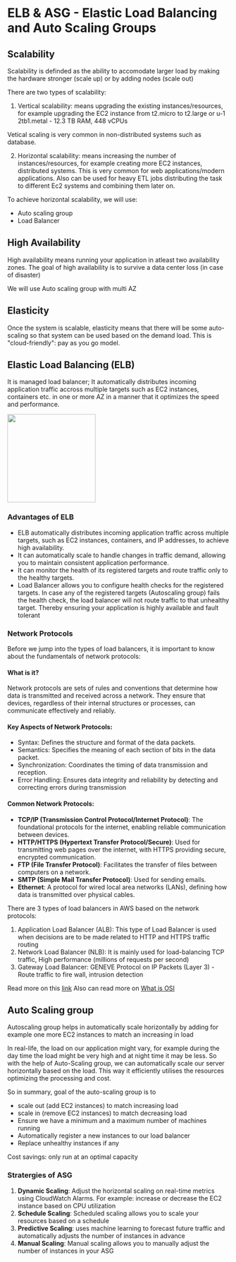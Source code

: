 # ELB & ASG - Elastic Load Balancing and Auto Scaling Groups

## Scalability

Scalability is definded as the ability to accomodate larger load by making the hardware stronger (scale up) or by adding nodes (scale out)

There are two types of scalability:

1. Vertical scalability: means upgrading the existing instances/resources, for example upgrading the EC2 instance from t2.micro to t2.large or u-1 2tb1.metal - 12.3 TB RAM, 448 vCPUs

Vetical scaling is very common in non-distributed systems such as database.

2. Horizontal scalability: means increasing the number of instances/resources, for example creating more EC2 instances, distributed systems. This is very common for web applications/modern applications. Also can be used for heavy ETL jobs distributing the task to different Ec2 systems and combining them later on.

To achieve horizontal scalability, we will use:

- Auto scaling group
- Load Balancer

## High Availability

High availability means running your application in atleast two availability zones.
The goal of high availability is to survive a data center loss (in case of disaster)

We will use Auto scaling group with multi AZ

## Elasticity

Once the system is scalable, elasticity means that there will be some auto-scaling so that system can be used based on the demand load. This is "cloud-friendly": pay as you go model.

## Elastic Load Balancing (ELB)

It is managed load balancer; It automatically distributes incoming application traffic accross multiple targets such as EC2 instances, containers etc. in one or more AZ in a manner that it optimizes the speed and performance.

<img src="https://media.geeksforgeeks.org/wp-content/uploads/20200616180117/UntitledDiagram2.jpg" height=200/>

### Advantages of ELB

- ELB automatically distributes incoming application traffic across multiple targets, such as EC2 instances, containers, and IP addresses, to achieve high availability.
- It can automatically scale to handle changes in traffic demand, allowing you to maintain consistent application performance.
- It can monitor the health of its registered targets and route traffic only to the healthy targets.
- Load Balancer allows you to configure health checks for the registered targets. In case any of the registered targets (Autoscaling group) fails the health check, the load balancer will not route traffic to that unhealthy target. Thereby ensuring your application is highly available and fault tolerant

### Network Protocols

Before we jump into the types of load balancers, it is important to know about the fundamentals of network protocols:

#### What is it?

Network protocols are sets of rules and conventions that determine how data is transmitted and received across a network. They ensure that devices, regardless of their internal structures or processes, can communicate effectively and reliably.

#### Key Aspects of Network Protocols:

- Syntax: Defines the structure and format of the data packets.
- Semantics: Specifies the meaning of each section of bits in the data packet.
- Synchronization: Coordinates the timing of data transmission and reception.
- Error Handling: Ensures data integrity and reliability by detecting and correcting errors during transmission

#### Common Network Protocols:

- **TCP/IP (Transmission Control Protocol/Internet Protocol)**: The foundational protocols for the internet, enabling reliable communication between devices.
- **HTTP/HTTPS (Hypertext Transfer Protocol/Secure)**: Used for transmitting web pages over the internet, with HTTPS providing secure, encrypted communication.
- **FTP (File Transfer Protocol)**: Facilitates the transfer of files between computers on a network.
- **SMTP (Simple Mail Transfer Protocol)**: Used for sending emails.
- **Ethernet**: A protocol for wired local area networks (LANs), defining how data is transmitted over physical cables.

There are 3 types of load balancers in AWS based on the network protocols:

1. Application Load Balancer (ALB): This type of Load Balancer is used when decisions are to be made related to HTTP and HTTPS traffic routing
2. Network Load Balancer (NLB): It is mainly used for load-balancing TCP traffic, High performance (millions of requests per second)
3. Gateway Load Balancer: GENEVE Protocol on IP Packets (Layer 3) - Route traffic to fire wall, intrusion detection

Read more on this [link](https://www.geeksforgeeks.org/elastic-load-balancer-in-aws/)
Also can read more on [What is OSI](https://www.geeksforgeeks.org/open-systems-interconnection-model-osi/)

## Auto Scaling group

Autoscaling group helps in automatically scale horizontally by adding for example one more EC2 instances to match an increasing in load

In real-life, the load on our application might vary, for example during the day time the load might be very high and at night time it may be less. So with the help of Auto-Scaling group, we can automatically scale our server horizontally based on the load. This way it efficiently utilises the resources optimizing the processing and cost.

So in summary, goal of the auto-scaling group is to

- scale out (add EC2 instances) to match increasing load
- scale in (remove EC2 instances) to match decreasing load
- Ensure we have a minimum and a maximum number of machines running
- Automatically register a new instances to our load balancer
- Replace unhealthy instances if any

Cost savings: only run at an optimal capacity

### Stratergies of ASG

1. **Dynamic Scaling**: Adjust the horizontal scaling on real-time metrics using CloudWatch Alarms. For example: increase or decrease the EC2 instance based on CPU utilization
2. **Schedule Scaling**: Scheduled scaling allows you to scale your resources based on a schedule
3. **Predictive Scaling**: uses machine learning to forecast future traffic and automatically adjusts the number of instances in advance
4. **Manual Scaling**: Manual scaling allows you to manually adjust the number of instances in your ASG
